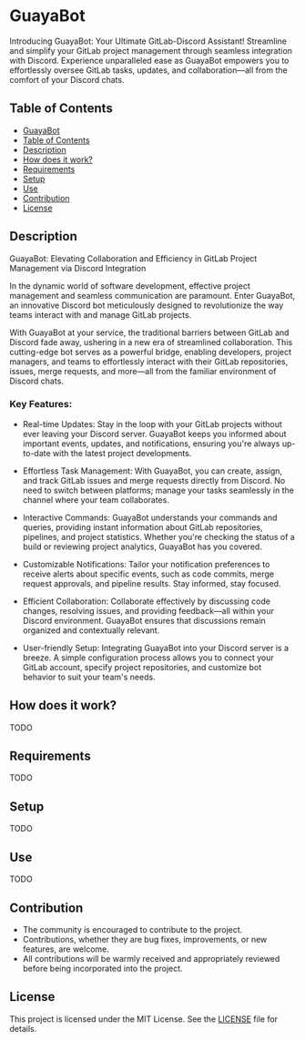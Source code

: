 # GuayaBot

Introducing GuayaBot: Your Ultimate GitLab-Discord Assistant! Streamline and simplify your GitLab project management through seamless integration with Discord. Experience unparalleled ease as GuayaBot empowers you to effortlessly oversee GitLab tasks, updates, and collaboration—all from the comfort of your Discord chats.

## Table of Contents

  - [GuayaBot](#GuayaBot)
  - [Table of Contents](#table-of-contents)
  - [Description](#description)
  - [How does it work?](#how-does-it-work)
  - [Requirements](#requirements)
  - [Setup](#setup)
  - [Use](#use)
  - [Contribution](#contribution)
  - [License](#License)

## Description
GuayaBot: Elevating Collaboration and Efficiency in GitLab Project Management via Discord Integration

In the dynamic world of software development, effective project management and seamless communication are paramount. Enter GuayaBot, an innovative Discord bot meticulously designed to revolutionize the way teams interact with and manage GitLab projects.

With GuayaBot at your service, the traditional barriers between GitLab and Discord fade away, ushering in a new era of streamlined collaboration. This cutting-edge bot serves as a powerful bridge, enabling developers, project managers, and teams to effortlessly interact with their GitLab repositories, issues, merge requests, and more—all from the familiar environment of Discord chats.

### Key Features:

- Real-time Updates: Stay in the loop with your GitLab projects without ever leaving your Discord server. GuayaBot keeps you informed about important events, updates, and notifications, ensuring you're always up-to-date with the latest project developments.

- Effortless Task Management: With GuayaBot, you can create, assign, and track GitLab issues and merge requests directly from Discord. No need to switch between platforms; manage your tasks seamlessly in the channel where your team collaborates.

- Interactive Commands: GuayaBot understands your commands and queries, providing instant information about GitLab repositories, pipelines, and project statistics. Whether you're checking the status of a build or reviewing project analytics, GuayaBot has you covered.

- Customizable Notifications: Tailor your notification preferences to receive alerts about specific events, such as code commits, merge request approvals, and pipeline results. Stay informed, stay focused.

- Efficient Collaboration: Collaborate effectively by discussing code changes, resolving issues, and providing feedback—all within your Discord environment. GuayaBot ensures that discussions remain organized and contextually relevant.

- User-friendly Setup: Integrating GuayaBot into your Discord server is a breeze. A simple configuration process allows you to connect your GitLab account, specify project repositories, and customize bot behavior to suit your team's needs.
## How does it work?

TODO

## Requirements

TODO

## Setup

TODO

## Use

TODO

## Contribution

- The community is encouraged to contribute to the project. 
- Contributions, whether they are bug fixes, improvements, or new features, are welcome.
- All contributions will be warmly received and appropriately reviewed before being incorporated into the project.

## License

This project is licensed under the MIT License. See the [LICENSE](LICENSE) file for details.